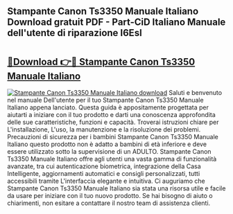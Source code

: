 ## Stampante Canon Ts3350 Manuale Italiano Download gratuit PDF - Part-CiD Italiano Manuale dell'utente di riparazione I6Esl

# <h2><a href="http://dfepu95.blite.top/?on=Stampante+Canon+Ts3350+Manuale+Italiano">🔗Download 👉🔴 Stampante Canon Ts3350 Manuale Italiano</a></h2>

[![Stampante Canon Ts3350 Manuale Italiano download](https://i.imgur.com/lujVjoI.png)](http://dfepu95.blite.top/?on=Stampante+Canon+Ts3350+Manuale+Italiano)
Saluti e benvenuto nel manuale Dell'utente per il tuo Stampante Canon Ts3350 Manuale Italiano appena lanciato. Questa guida è appositamente progettata per aiutarti a iniziare con il tuo prodotto e darti una conoscenza approfondita delle sue caratteristiche, funzioni e capacità. Troverai istruzioni chiare per L'installazione, L'uso, la manutenzione e la risoluzione dei problemi. Precauzioni di sicurezza per i bambini Stampante Canon Ts3350 Manuale Italiano questo prodotto non è adatto a bambini di età inferiore e deve essere utilizzato sotto la supervisione di un ADULTO. Stampante Canon Ts3350 Manuale Italiano offre agli utenti una vasta gamma di funzionalità avanzate, tra cui autenticazione biometrica, integrazione della Casa Intelligente, aggiornamenti automatici e consigli personalizzati, tutti accessibili tramite L'interfaccia elegante e intuitiva. Ci auguriamo che Stampante Canon Ts3350 Manuale Italiano sia stata una risorsa utile e facile da usare per iniziare con il tuo nuovo prodotto. Se hai bisogno di aiuto o chiarimenti, non esitare a contattare il nostro team di assistenza clienti.
